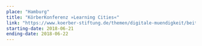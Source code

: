 ```yaml
---
place: "Hamburg"
title: "KörberKonferenz »Learning Cities«"
link: "https://www.koerber-stiftung.de/themen/digitale-muendigkeit/beitraege-2018/koerberkonferenz-2018"
starting-date: 2018-06-21
ending-date: 2018-06-22
---
```

